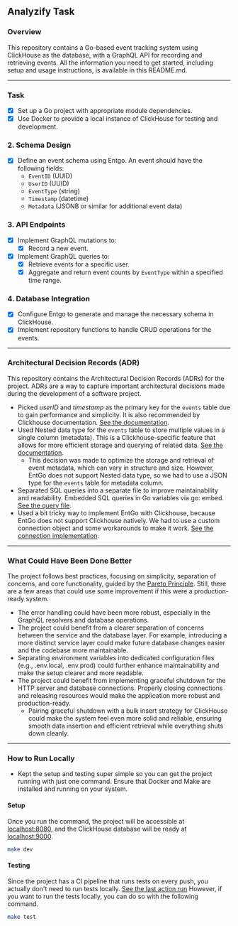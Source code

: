## Analyzify Task

### Overview

This repository contains a Go-based event tracking system using ClickHouse as the database,
with a GraphQL API for recording and retrieving events.
All the information you need to get started, including setup and usage instructions, is available in this README.md.

---

### Task

- [x] Set up a Go project with appropriate module dependencies.
- [x] Use Docker to provide a local instance of ClickHouse for testing and development.

### 2. Schema Design

- [x] Define an event schema using Entgo. An event should have the following fields:
    - `EventID` (UUID)
    - `UserID` (UUID)
    - `EventType` (string)
    - `Timestamp` (datetime)
    - `Metadata` (JSONB or similar for additional event data)

### 3. API Endpoints

- [x] Implement GraphQL mutations to:
    - [x] Record a new event.
- [x] Implement GraphQL queries to:
    - [x] Retrieve events for a specific user.
    - [x] Aggregate and return event counts by `EventType` within a specified time range.

### 4. Database Integration

- [x] Configure Entgo to generate and manage the necessary schema in ClickHouse.
- [x] Implement repository functions to handle CRUD operations for the events.

--- 

### Architectural Decision Records (ADR)

This repository contains the Architectural Decision Records (ADRs) for the project. ADRs are a way to capture important
architectural decisions made during the development of a software project.

- Picked _userID_ and _timestamp_ as the primary key for the `events` table due to gain performance and simplicity. It
  is
  also recommended by Clickhouse
  documentation. [See the documentation](https://clickhouse.com/docs/guides/creating-tables#a-brief-intro-to-primary-keys).
- Used Nested data type for the `events` table to store multiple values in a single column (metadata). This is a
  Clickhouse-specific
  feature that allows for more efficient storage and querying of related
  data. [See the documentation](https://clickhouse.com/docs/sql-reference/data-types/nested-data-structures/nested).
    - This decision was made to optimize the storage and retrieval of event metadata, which can vary in structure and
      size. However, EntGo does not support
      Nested data type, so we had to use a JSON type for the `events` table for metadata column.
- Separated SQL queries into a separate file to improve maintainability and
  readability. Embedded SQL queries in Go variables via go:
  embed. [See the query file](./internal/db/clickhouse/sql/queries.go).
- Used a bit tricky way to implement EntGo with Clickhouse, because EntGo does not support Clickhouse
  natively. We had to use a custom connection object and some workarounds to make it
  work. [See the connection implementation](./internal/db/clickhouse/clickhouse.go#L39).

---

### What Could Have Been Done Better

The project follows best practices, focusing on simplicity, separation of concerns, and core functionality, guided by
the [Pareto Principle](https://en.wikipedia.org/wiki/Pareto_principle). Still, there are a few areas that could use some
improvement if this were a production-ready system.

- The error handling could have been more robust, especially in the GraphQL resolvers and database operations.
- The project could benefit from a clearer separation of concerns between the service and the database layer. For
  example, introducing a more distinct service layer could make future database changes easier and the codebase more
  maintainable.
- Separating environment variables into dedicated configuration files (e.g., .env.local, .env.prod) could further
  enhance maintainability and make the setup clearer and more readable.
- The project could benefit from implementing graceful shutdown for the HTTP server and database connections. Properly closing connections and releasing resources would make the application more robust and production-ready.
  - Pairing graceful shutdown with a bulk insert strategy for ClickHouse could make the system feel even more solid and reliable, ensuring smooth data insertion and efficient retrieval while everything shuts down cleanly.

---

### How to Run Locally

- Kept the setup and testing super simple so you can get the project running with just one command. Ensure that Docker
  and Make are installed and running on your system.

#### Setup

Once you run the command, the project will be accessible at [localhost:8080](http://localhost:8080), and the ClickHouse database will be ready at [localhost:9000](http://localhost:9000).

```bash
make dev
```

#### Testing

Since the project has a CI pipeline that runs tests on every push, you actually don't need to run tests locally.
[See the last action run](https://github.com/h22k/analyzify/actions/runs/17044904404/job/48318038389)
However, if you want to run the tests locally, you can do so with the following command.

```bash
make test
```